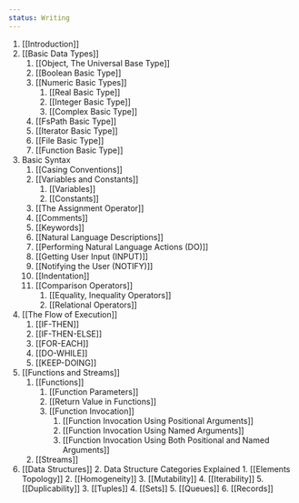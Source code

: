 ```yaml
---
status: Writing
---
```

1. [[Introduction]]
2. [[Basic Data Types]]
	1. [[Object, The Universal Base Type]]
	2. [[Boolean Basic Type]]
	3. [[Numeric Basic Types]]
		1. [[Real Basic Type]]
		2. [[Integer Basic Type]]
		3. [[Complex Basic Type]]
	4. [[FsPath Basic Type]]
	5. [[Iterator Basic Type]]
	6. [[File Basic Type]]
	7. [[Function Basic Type]]
3. Basic Syntax
	1. [[Casing Conventions]]
	2. [[Variables and Constants]]
		1. [[Variables]]
		2. [[Constants]]
	3. [[The Assignment Operator]]
	4. [[Comments]]
	5. [[Keywords]]
	6. [[Natural Language Descriptions]]
	7. [[Performing Natural Language Actions (DO)]]
	8. [[Getting User Input (INPUT)]]
	9. [[Notifying the User (NOTIFY)]]
	10. [[Indentation]]
	11. [[Comparison Operators]]
		1. [[Equality, Inequality Operators]]
		2. [[Relational Operators]]
4. [[The Flow of Execution]]
	1. [[IF-THEN]]
	2. [[IF-THEN-ELSE]]
	3. [[FOR-EACH]]
	4. [[DO-WHILE]]
	5. [[KEEP-DOING]]
5. [[Functions and Streams]]
	1. [[Functions]]
		1. [[Function Parameters]]
		2. [[Return Value in Functions]]
		3. [[Function Invocation]]
			1. [[Function Invocation Using Positional Arguments]]
			2. [[Function Invocation Using Named Arguments]]
			3. [[Function Invocation Using Both Positional and Named Arguments]]
	2. [[Streams]]
6. [[Data Structures]]
	2. Data Structure Categories Explained
		1. [[Elements Topology]]
		2. [[Homogeneity]]
		3. [[Mutability]]
		4. [[Iterability]]
		5. [[Duplicability]]
	3. [[Tuples]]
	4. [[Sets]]
	5. [[Queues]]
	6. [[Records]]